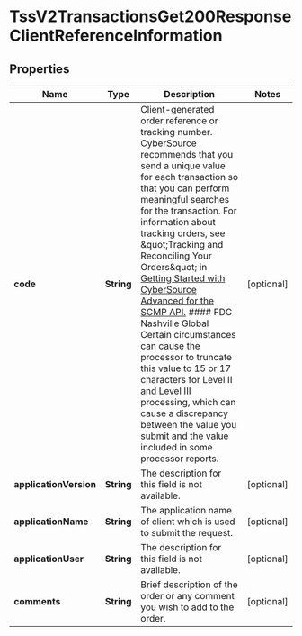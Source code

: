 
# TssV2TransactionsGet200ResponseClientReferenceInformation

## Properties
Name | Type | Description | Notes
------------ | ------------- | ------------- | -------------
**code** | **String** | Client-generated order reference or tracking number. CyberSource recommends that you send a unique value for each transaction so that you can perform meaningful searches for the transaction.  For information about tracking orders, see \&quot;Tracking and Reconciling Your Orders\&quot; in [Getting Started with CyberSource Advanced for the SCMP API.](https://apps.cybersource.com/library/documentation/dev_guides/Getting_Started_SCMP/html/wwhelp/wwhimpl/js/html/wwhelp.htm)  #### FDC Nashville Global Certain circumstances can cause the processor to truncate this value to 15 or 17 characters for Level II and Level III processing, which can cause a discrepancy between the value you submit and the value included in some processor reports.  |  [optional]
**applicationVersion** | **String** | The description for this field is not available. |  [optional]
**applicationName** | **String** | The application name of client which is used to submit the request. |  [optional]
**applicationUser** | **String** | The description for this field is not available. |  [optional]
**comments** | **String** | Brief description of the order or any comment you wish to add to the order. |  [optional]




